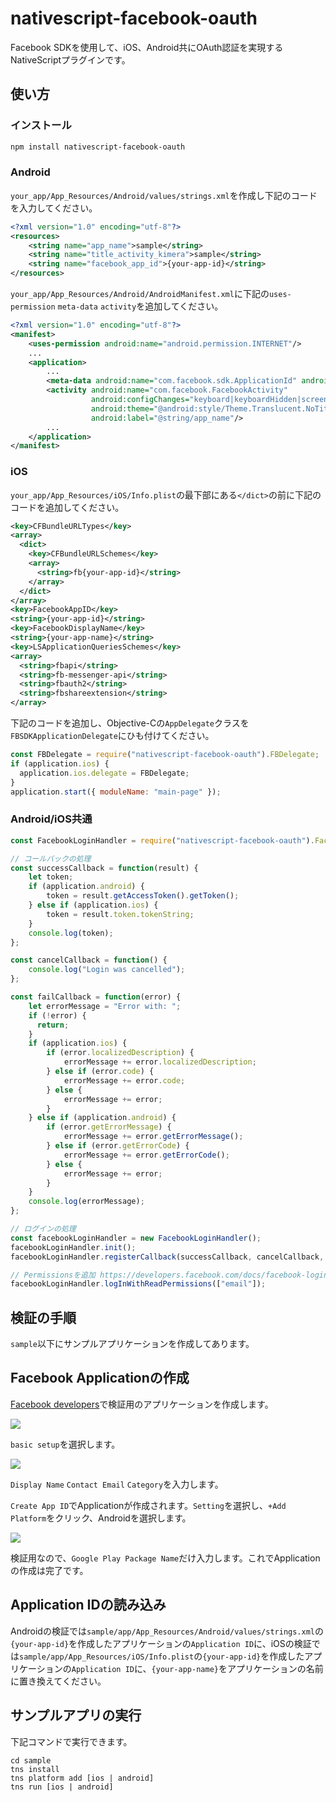 # nativescript-facebook-oauth

Facebook SDKを使用して、iOS、Android共にOAuth認証を実現するNativeScriptプラグインです。

## 使い方

### インストール

```bash
npm install nativescript-facebook-oauth
```

### Android

`your_app/App_Resources/Android/values/strings.xml`を作成し下記のコードを入力してください。

```xml
<?xml version="1.0" encoding="utf-8"?>
<resources>
    <string name="app_name">sample</string>
    <string name="title_activity_kimera">sample</string>
    <string name="facebook_app_id">{your-app-id}</string>
</resources>
```

`your_app/App_Resources/Android/AndroidManifest.xml`に下記の`uses-permission` `meta-data` `activity`を追加してください。

```xml
<?xml version="1.0" encoding="utf-8"?>
<manifest>
	<uses-permission android:name="android.permission.INTERNET"/>
    ...
	<application>
        ...
		<meta-data android:name="com.facebook.sdk.ApplicationId" android:value="@string/facebook_app_id"/>
		<activity android:name="com.facebook.FacebookActivity"
		          android:configChanges="keyboard|keyboardHidden|screenLayout|screenSize|orientation"
		          android:theme="@android:style/Theme.Translucent.NoTitleBar"
		          android:label="@string/app_name"/>
        ...
	</application>
</manifest>
```

### iOS

`your_app/App_Resources/iOS/Info.plist`の最下部にある`</dict>`の前に下記のコードを追加してください。

```xml
<key>CFBundleURLTypes</key>
<array>
  <dict>
    <key>CFBundleURLSchemes</key>
    <array>
      <string>fb{your-app-id}</string>
    </array>
  </dict>
</array>
<key>FacebookAppID</key>
<string>{your-app-id}</string>
<key>FacebookDisplayName</key>
<string>{your-app-name}</string>
<key>LSApplicationQueriesSchemes</key>
<array>
  <string>fbapi</string>
  <string>fb-messenger-api</string>
  <string>fbauth2</string>
  <string>fbshareextension</string>
</array>
```

下記のコードを追加し、Objective-Cの`AppDelegate`クラスを`FBSDKApplicationDelegate`にひも付けてください。

```js
const FBDelegate = require("nativescript-facebook-oauth").FBDelegate;
if (application.ios) {
  application.ios.delegate = FBDelegate;
}
application.start({ moduleName: "main-page" });
```

### Android/iOS共通

```js
const FacebookLoginHandler = require("nativescript-facebook-oauth").FacebookLoginHandler;

// コールバックの処理
const successCallback = function(result) {
    let token;
    if (application.android) {
        token = result.getAccessToken().getToken();
    } else if (application.ios) {
        token = result.token.tokenString;
    }
    console.log(token);
};

const cancelCallback = function() {
    console.log("Login was cancelled");
};

const failCallback = function(error) {
    let errorMessage = "Error with: ";
    if (!error) {
      return;
    }
    if (application.ios) {
        if (error.localizedDescription) {
            errorMessage += error.localizedDescription;
        } else if (error.code) {
            errorMessage += error.code;
        } else {
            errorMessage += error;
        }
    } else if (application.android) {
        if (error.getErrorMessage) {
            errorMessage += error.getErrorMessage();
        } else if (error.getErrorCode) {
            errorMessage += error.getErrorCode();
        } else {
            errorMessage += error;
        }
    }
    console.log(errorMessage);
};

// ログインの処理
const facebookLoginHandler = new FacebookLoginHandler();
facebookLoginHandler.init();
facebookLoginHandler.registerCallback(successCallback, cancelCallback, failCallback);

// Permissionsを追加 https://developers.facebook.com/docs/facebook-login/permissions
facebookLoginHandler.logInWithReadPermissions(["email"]);
```


## 検証の手順

`sample`以下にサンプルアプリケーションを作成してあります。

## Facebook Applicationの作成

[Facebook developers](https://developers.facebook.com/)で検証用のアプリケーションを作成します。

![](./images/fb_app_create.png)

`basic setup`を選択します。

![](./images/fb_app_create2.png)

`Display Name` `Contact Email` `Category`を入力します。

`Create App ID`でApplicationが作成されます。`Setting`を選択し、`+Add Platform`をクリック、Androidを選択します。

![](./images/fb_app_create3.png)

検証用なので、`Google Play Package Name`だけ入力します。これでApplicationの作成は完了です。

## Application IDの読み込み

Androidの検証では`sample/app/App_Resources/Android/values/strings.xml`の`{your-app-id}`を作成したアプリケーションの`Application ID`に、iOSの検証では`sample/app/App_Resources/iOS/Info.plist`の`{your-app-id}`を作成したアプリケーションの`Application ID`に、`{your-app-name}`をアプリケーションの名前に置き換えてください。

## サンプルアプリの実行

下記コマンドで実行できます。

```
cd sample
tns install
tns platform add [ios | android]
tns run [ios | android]
```
